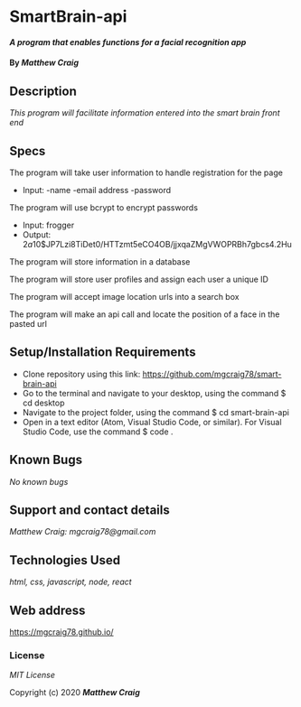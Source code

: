 # SmartBrain-api

#### _A program that enables functions for a facial recognition app_

#### By _**Matthew Craig**_

## Description

_This program will facilitate information entered into the smart brain front end_

## Specs
The program will take user information to handle registration for the page
* Input: -name
         -email address
         -password

The program will use bcrypt to encrypt passwords
* Input: frogger
* Output: $2a$10$JP7Lzi8TiDet0/HTTzmt5eCO4OB/jjxqaZMgVWOPRBh7gbcs4.2Hu

The program will store information in a database

The program will store user profiles and assign each user a unique ID

The program will accept image location urls into a search box

The program will make an api call and locate the position of a face in the pasted url

## Setup/Installation Requirements

* Clone repository using this link: https://github.com/mgcraig78/smart-brain-api
* Go to the terminal and navigate to your desktop, using the command $ cd desktop
* Navigate to the project folder, using the command $ cd smart-brain-api
* Open in a text editor (Atom, Visual Studio Code, or similar). For Visual Studio Code, use the command $ code .

## Known Bugs

_No known bugs_

## Support and contact details

_Matthew Craig: mgcraig78@gmail.com_

## Technologies Used

_html, css, javascript, node, react_

## Web address

https://mgcraig78.github.io/

### License

*MIT License*

Copyright (c) 2020 **_Matthew Craig_**